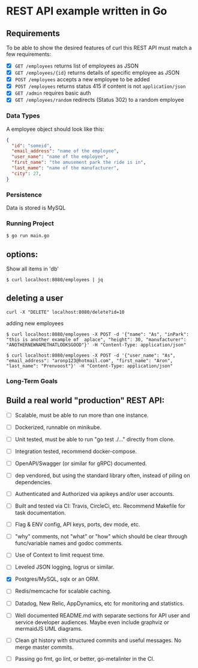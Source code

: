 # REST API example written in Go 

## Requirements

To be able to show the desired features of curl this REST API must match a few
requirements:

* [x] `GET /employees` returns list of employees as JSON
* [x] `GET /employees/{id}` returns details of specific employee as JSON
* [x] `POST /employees` accepts a new employee to be added
* [x] `POST /employees` returns status 415 if content is not `application/json`
* [x] `GET /admin` requires basic auth
* [x] `GET /employees/random` redirects (Status 302) to a random employee

### Data Types

A employee object should look like this:
```json
{
  "id": "someid",
  "email_address": "name of the employee",
  "user_name": "name of the employee",
  "first_name": "the amusement park the ride is in",
  "last_mame": "name of the manufacturer",
  "city": 27,
}
```

### Persistence

Data is stored is MySQL 

### Running Project 

```
$ go run main.go
```

## options: 

Show all items in 'db' 
```
$ curl localhost:8080/employees | jq
```

## deleting a user 
```
curl -X "DELETE" localhost:8080/delete?id=10
```

adding new employees 
```
$ curl localhost:8080/employees -X POST -d '{"name": "As", "inPark": "this is another example of  aplace", "height": 30, "manufacturer": "ANOTHERNEWNAMETHATLOOKSGOOD"}' -H "Content-Type: application/json"
```
```
$ curl localhost:8080/employees -X POST -d '{"user_name": "As", "email_address": "aronp123@hotmail.com", "first_name": "Aron", "last_name": "Prenvoost"}' -H "Content-Type: application/json"
```

### Long-Term Goals 
## Build a real world "production" REST API: 

* [ ] Scalable, must be able to run more than one instance.

* [ ] Dockerized, runnable on minikube.

* [ ] Unit tested, must be able to run "go test ./..." directly from clone.

* [ ] Integration tested, recommend docker-compose.

* [ ] OpenAPI/Swagger (or similar for gRPC) documented.

* [ ] dep vendored, but using the standard library often, instead of piling on dependencies.

* [ ] Authenticated and Authorized via apikeys and/or user accounts.

* [ ] Built and tested via CI: Travis, CircleCi, etc. Recommend Makefile for task documentation.

* [ ] Flag & ENV config, API keys, ports, dev mode, etc.

* [ ] "why" comments, not "what" or "how" which should be clear through func/variable names and godoc comments.

* [ ] Use of Context to limit request time.

* [ ] Leveled JSON logging, logrus or similar.

* [x] Postgres/MySQL, sqlx or an ORM.

* [ ] Redis/memcache for scalable caching.

* [ ] Datadog, New Relic, AppDynamics, etc for monitoring and statistics.

* [ ] Well documented README.md with separate sections for API user and service developer audiences. Maybe even include graphviz or mermaidJS UML diagrams.

* [ ] Clean git history with structured commits and useful messages. No merge master commits.

* [ ] Passing go fmt, go lint, or better, go-metalinter in the CI.
